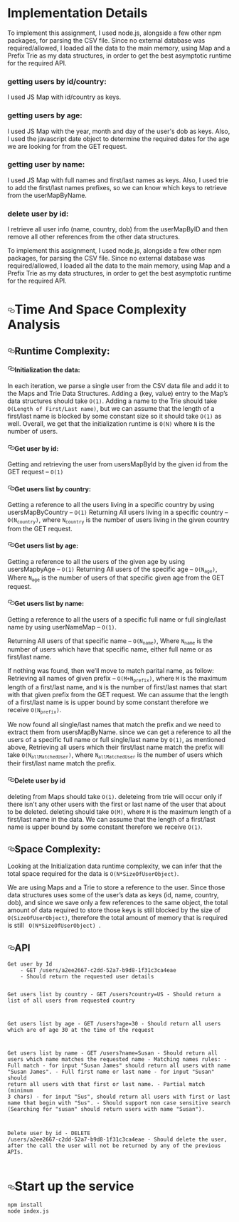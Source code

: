 <h1>Implementation Details</h1>

To implement this assignment, I used node.js, alongside a few other npm packages, for parsing the CSV file. Since no external database was required/allowed, I loaded all the data to the main memory, using Map and a Prefix Trie as my data structures, in order to get the best asymptotic runtime for the required API.

### getting users by id/country:
I used JS Map with id/country as keys.

### getting users by age:
I used JS Map with the year, month and day of the user's dob as keys. Also, I used the javascript date object to determine the required dates for the age we are looking for from the GET request.

### getting user by name:
I used JS Map with full names and first/last names as keys. Also, I used trie to add the first/last names prefixes, so we can know which keys to retrieve from the userMapByName.

### delete user by id:
I retrieve all user info (name, country, dob) from the userMapByID and then remove all other references from the other data structures.

<p>To implement this assignment, I used node.js, alongside a few other npm packages, for parsing the CSV file. Since no external database was required/allowed, I loaded all the data to the main memory, using Map and a Prefix Trie as my data structures, in order to get the best asymptotic runtime for the required API.</p>
<h1><a id="user-content-time-and-space-complexity-analysis" class="anchor" aria-hidden="true" href="#time-and-space-complexity-analysis"><svg class="octicon octicon-link" viewBox="0 0 16 16" version="1.1" width="16" height="16" aria-hidden="true"><path fill-rule="evenodd" d="M4 9h1v1H4c-1.5 0-3-1.69-3-3.5S2.55 3 4 3h4c1.45 0 3 1.69 3 3.5 0 1.41-.91 2.72-2 3.25V8.59c.58-.45 1-1.27 1-2.09C10 5.22 8.98 4 8 4H4c-.98 0-2 1.22-2 2.5S3 9 4 9zm9-3h-1v1h1c1 0 2 1.22 2 2.5S13.98 12 13 12H9c-.98 0-2-1.22-2-2.5 0-.83.42-1.64 1-2.09V6.25c-1.09.53-2 1.84-2 3.25C6 11.31 7.55 13 9 13h4c1.45 0 3-1.69 3-3.5S14.5 6 13 6z"></path></svg></a>Time And Space Complexity Analysis</h1>
<h2><a id="user-content-runtime-complexity" class="anchor" aria-hidden="true" href="#runtime-complexity"><svg class="octicon octicon-link" viewBox="0 0 16 16" version="1.1" width="16" height="16" aria-hidden="true"><path fill-rule="evenodd" d="M4 9h1v1H4c-1.5 0-3-1.69-3-3.5S2.55 3 4 3h4c1.45 0 3 1.69 3 3.5 0 1.41-.91 2.72-2 3.25V8.59c.58-.45 1-1.27 1-2.09C10 5.22 8.98 4 8 4H4c-.98 0-2 1.22-2 2.5S3 9 4 9zm9-3h-1v1h1c1 0 2 1.22 2 2.5S13.98 12 13 12H9c-.98 0-2-1.22-2-2.5 0-.83.42-1.64 1-2.09V6.25c-1.09.53-2 1.84-2 3.25C6 11.31 7.55 13 9 13h4c1.45 0 3-1.69 3-3.5S14.5 6 13 6z"></path></svg></a>Runtime Complexity:</h2>
<h4><a id="user-content-initialization-the-data" class="anchor" aria-hidden="true" href="#initialization-the-data"><svg class="octicon octicon-link" viewBox="0 0 16 16" version="1.1" width="16" height="16" aria-hidden="true"><path fill-rule="evenodd" d="M4 9h1v1H4c-1.5 0-3-1.69-3-3.5S2.55 3 4 3h4c1.45 0 3 1.69 3 3.5 0 1.41-.91 2.72-2 3.25V8.59c.58-.45 1-1.27 1-2.09C10 5.22 8.98 4 8 4H4c-.98 0-2 1.22-2 2.5S3 9 4 9zm9-3h-1v1h1c1 0 2 1.22 2 2.5S13.98 12 13 12H9c-.98 0-2-1.22-2-2.5 0-.83.42-1.64 1-2.09V6.25c-1.09.53-2 1.84-2 3.25C6 11.31 7.55 13 9 13h4c1.45 0 3-1.69 3-3.5S14.5 6 13 6z"></path></svg></a>Initialization the data:</h4>
<p>In each iteration, we parse a single user from the CSV data file and add it to the Maps and Trie Data Structures. Adding a (key, value) entry to the Map’s data structures should take <code>O(1)</code>. Adding a name to the Trie should take <code>O(Length of First/Last name)</code>, but we can assume that the length of a first/last name is blocked by some constant size so it should take <code>O(1)</code> as well. Overall, we get that the initialization runtime is <code>O(N)</code> where <code>N</code> is the number of users.</p>
<h4><a id="user-content-get-user-by-id" class="anchor" aria-hidden="true" href="#get-user-by-id"><svg class="octicon octicon-link" viewBox="0 0 16 16" version="1.1" width="16" height="16" aria-hidden="true"><path fill-rule="evenodd" d="M4 9h1v1H4c-1.5 0-3-1.69-3-3.5S2.55 3 4 3h4c1.45 0 3 1.69 3 3.5 0 1.41-.91 2.72-2 3.25V8.59c.58-.45 1-1.27 1-2.09C10 5.22 8.98 4 8 4H4c-.98 0-2 1.22-2 2.5S3 9 4 9zm9-3h-1v1h1c1 0 2 1.22 2 2.5S13.98 12 13 12H9c-.98 0-2-1.22-2-2.5 0-.83.42-1.64 1-2.09V6.25c-1.09.53-2 1.84-2 3.25C6 11.31 7.55 13 9 13h4c1.45 0 3-1.69 3-3.5S14.5 6 13 6z"></path></svg></a>Get user by id:</h4>
<p>Getting and retrieving the user from usersMapById by the given id from the GET request – <code>O(1)</code></p>
<p><sub></sub></p>
<h4><a id="user-content-get-users-list-by-country" class="anchor" aria-hidden="true" href="#get-users-list-by-country"><svg class="octicon octicon-link" viewBox="0 0 16 16" version="1.1" width="16" height="16" aria-hidden="true"><path fill-rule="evenodd" d="M4 9h1v1H4c-1.5 0-3-1.69-3-3.5S2.55 3 4 3h4c1.45 0 3 1.69 3 3.5 0 1.41-.91 2.72-2 3.25V8.59c.58-.45 1-1.27 1-2.09C10 5.22 8.98 4 8 4H4c-.98 0-2 1.22-2 2.5S3 9 4 9zm9-3h-1v1h1c1 0 2 1.22 2 2.5S13.98 12 13 12H9c-.98 0-2-1.22-2-2.5 0-.83.42-1.64 1-2.09V6.25c-1.09.53-2 1.84-2 3.25C6 11.31 7.55 13 9 13h4c1.45 0 3-1.69 3-3.5S14.5 6 13 6z"></path></svg></a>Get users list by country:</h4>
<p>Getting a reference to all the users living in a specific country by using usersMapByCountry – <code>O(1)</code>
Returning All users living in a specific country – <code>O(N<sub>country</sub>)</code>, where <code>N<sub>country</sub></code> is the number of users living in the given country from the GET request.</p>
<h4><a id="user-content-get-users-list-by-age" class="anchor" aria-hidden="true" href="#get-users-list-by-age"><svg class="octicon octicon-link" viewBox="0 0 16 16" version="1.1" width="16" height="16" aria-hidden="true"><path fill-rule="evenodd" d="M4 9h1v1H4c-1.5 0-3-1.69-3-3.5S2.55 3 4 3h4c1.45 0 3 1.69 3 3.5 0 1.41-.91 2.72-2 3.25V8.59c.58-.45 1-1.27 1-2.09C10 5.22 8.98 4 8 4H4c-.98 0-2 1.22-2 2.5S3 9 4 9zm9-3h-1v1h1c1 0 2 1.22 2 2.5S13.98 12 13 12H9c-.98 0-2-1.22-2-2.5 0-.83.42-1.64 1-2.09V6.25c-1.09.53-2 1.84-2 3.25C6 11.31 7.55 13 9 13h4c1.45 0 3-1.69 3-3.5S14.5 6 13 6z"></path></svg></a>Get users list by age:</h4>
<p>Getting a reference to all the users of the given age by using usersMapbyAge – <code>O(1)</code>
Returning All users of the specific age – <code>O(N<sub>age</sub>)</code>,
Where <code>N<sub>age</sub></code> is the number of users of that specific given age from the GET request.</p>
<h4><a id="user-content-get-users-list-by-name" class="anchor" aria-hidden="true" href="#get-users-list-by-name"><svg class="octicon octicon-link" viewBox="0 0 16 16" version="1.1" width="16" height="16" aria-hidden="true"><path fill-rule="evenodd" d="M4 9h1v1H4c-1.5 0-3-1.69-3-3.5S2.55 3 4 3h4c1.45 0 3 1.69 3 3.5 0 1.41-.91 2.72-2 3.25V8.59c.58-.45 1-1.27 1-2.09C10 5.22 8.98 4 8 4H4c-.98 0-2 1.22-2 2.5S3 9 4 9zm9-3h-1v1h1c1 0 2 1.22 2 2.5S13.98 12 13 12H9c-.98 0-2-1.22-2-2.5 0-.83.42-1.64 1-2.09V6.25c-1.09.53-2 1.84-2 3.25C6 11.31 7.55 13 9 13h4c1.45 0 3-1.69 3-3.5S14.5 6 13 6z"></path></svg></a>Get users list by name:</h4>
<p>Getting a reference to all the users of a specific full name or full single/last name by using userNameMap – <code>O(1)</code>.</p>
<p>Returning All users of that specific name – <code>O(N<sub>name</sub>)</code>, Where <code>N<sub>name</sub></code> is the number of users which have that specific name, either full name or as first/last name.</p>
<p>If nothing was found, then we’ll move to match parital name, as follow:
Retrieving all names of given prefix – <code>O(M+N<sub>prefix</sub>)</code>, where <code>M</code> is the maximum length of a first/last name, and <code>N</code> is the number of first/last names that start with that given prefix from the GET request. We can assume that the length of a first/last name is is upper bound by some constant therefore we receive <code>O(N<sub>prefix</sub>)</code>.</p>
<p>We now found all single/last names that match the prefix and we need to extract them from usersMapByName.
since we can get a reference to all the users of a specific full name or full single/last name by <code>O(1)</code>, as mentioned above, Retrieving all users which their first/last name match the prefix will take <code>O(N<sub>allMatchedUser</sub>)</code>, where <code>N<sub>allMatchedUser</sub></code> is the number of users which their first/last name match the prefix.</p>
<h4><a id="user-content-delete-user-by-id" class="anchor" aria-hidden="true" href="#delete-user-by-id"><svg class="octicon octicon-link" viewBox="0 0 16 16" version="1.1" width="16" height="16" aria-hidden="true"><path fill-rule="evenodd" d="M4 9h1v1H4c-1.5 0-3-1.69-3-3.5S2.55 3 4 3h4c1.45 0 3 1.69 3 3.5 0 1.41-.91 2.72-2 3.25V8.59c.58-.45 1-1.27 1-2.09C10 5.22 8.98 4 8 4H4c-.98 0-2 1.22-2 2.5S3 9 4 9zm9-3h-1v1h1c1 0 2 1.22 2 2.5S13.98 12 13 12H9c-.98 0-2-1.22-2-2.5 0-.83.42-1.64 1-2.09V6.25c-1.09.53-2 1.84-2 3.25C6 11.31 7.55 13 9 13h4c1.45 0 3-1.69 3-3.5S14.5 6 13 6z"></path></svg></a>Delete user by id</h4>
<p>deleting from Maps should take <code>O(1)</code>.
deleteing from trie will occur only if there isn't any other users with the first or last name of the user that about to be deleted. deleting should take <code>O(M)</code>, where <code>M</code> is the maximum length of a first/last name in the data. We can assume that the length of a first/last name is upper bound by some constant therefore we receive <code>O(1)</code>.</p>
<h2><a id="user-content-space-complexity" class="anchor" aria-hidden="true" href="#space-complexity"><svg class="octicon octicon-link" viewBox="0 0 16 16" version="1.1" width="16" height="16" aria-hidden="true"><path fill-rule="evenodd" d="M4 9h1v1H4c-1.5 0-3-1.69-3-3.5S2.55 3 4 3h4c1.45 0 3 1.69 3 3.5 0 1.41-.91 2.72-2 3.25V8.59c.58-.45 1-1.27 1-2.09C10 5.22 8.98 4 8 4H4c-.98 0-2 1.22-2 2.5S3 9 4 9zm9-3h-1v1h1c1 0 2 1.22 2 2.5S13.98 12 13 12H9c-.98 0-2-1.22-2-2.5 0-.83.42-1.64 1-2.09V6.25c-1.09.53-2 1.84-2 3.25C6 11.31 7.55 13 9 13h4c1.45 0 3-1.69 3-3.5S14.5 6 13 6z"></path></svg></a>Space Complexity:</h2>
<p>Looking at the Initialization data runtime complexity, we can infer that the total space required for the data is <code>O(N*SizeOfUserObject)</code>.</p>
<p>We are using Maps and a Trie to store a reference to the user. Since those data structures uses some of the user’s data as keys (id, name, country, dob), and since we save only a few references to the same object, the total amount of data required to store those keys is still blocked by the size of <code>O(SizeOfUserObject)</code>, therefore the total amount of memory that is required is still <code> O(N*SizeOfUserObject) </code>.</p>
<h2><a id="user-content-api" class="anchor" aria-hidden="true" href="#api"><svg class="octicon octicon-link" viewBox="0 0 16 16" version="1.1" width="16" height="16" aria-hidden="true"><path fill-rule="evenodd" d="M4 9h1v1H4c-1.5 0-3-1.69-3-3.5S2.55 3 4 3h4c1.45 0 3 1.69 3 3.5 0 1.41-.91 2.72-2 3.25V8.59c.58-.45 1-1.27 1-2.09C10 5.22 8.98 4 8 4H4c-.98 0-2 1.22-2 2.5S3 9 4 9zm9-3h-1v1h1c1 0 2 1.22 2 2.5S13.98 12 13 12H9c-.98 0-2-1.22-2-2.5 0-.83.42-1.64 1-2.09V6.25c-1.09.53-2 1.84-2 3.25C6 11.31 7.55 13 9 13h4c1.45 0 3-1.69 3-3.5S14.5 6 13 6z"></path></svg></a>API</h2>
<pre><code>Get user by Id
    - GET /users/a2ee2667-c2dd-52a7-b9d8-1f31c3ca4eae
    - Should return the requested user details 

Get users list by country
    - GET /users?country=US
    - Should return a list of all users from requested country

Get users list by age
    - GET /users?age=30
    - Should return all users which are of age 30 at the time of the request

Get users list by name
    - GET /users?name=Susan
    - Should return all users which name matches the requested name
    - Matching names rules:
        - Full match - for input "Susan James" should return all users with name "Susan James".
        - Full first name or last name - for input "Susan" should return all users with that first or last name.
        - Partial match (minimum 3 chars) - for input "Sus", should return all users with first or last name that begin with "Sus".
        - Should support non case sensitive search (Searching for "susan" should return users with name "Susan").

Delete user by id
    - DELETE /users/a2ee2667-c2dd-52a7-b9d8-1f31c3ca4eae
    - Should delete the user, after the call the user will not be returned by any of the previous APIs.
</code></pre>
<h1><a id="user-content-start-up-the-service" class="anchor" aria-hidden="true" href="#start-up-the-service"><svg class="octicon octicon-link" viewBox="0 0 16 16" version="1.1" width="16" height="16" aria-hidden="true"><path fill-rule="evenodd" d="M4 9h1v1H4c-1.5 0-3-1.69-3-3.5S2.55 3 4 3h4c1.45 0 3 1.69 3 3.5 0 1.41-.91 2.72-2 3.25V8.59c.58-.45 1-1.27 1-2.09C10 5.22 8.98 4 8 4H4c-.98 0-2 1.22-2 2.5S3 9 4 9zm9-3h-1v1h1c1 0 2 1.22 2 2.5S13.98 12 13 12H9c-.98 0-2-1.22-2-2.5 0-.83.42-1.64 1-2.09V6.25c-1.09.53-2 1.84-2 3.25C6 11.31 7.55 13 9 13h4c1.45 0 3-1.69 3-3.5S14.5 6 13 6z"></path></svg></a>Start up the service</h1>
<pre><code>npm install
node index.js
</code></pre>

